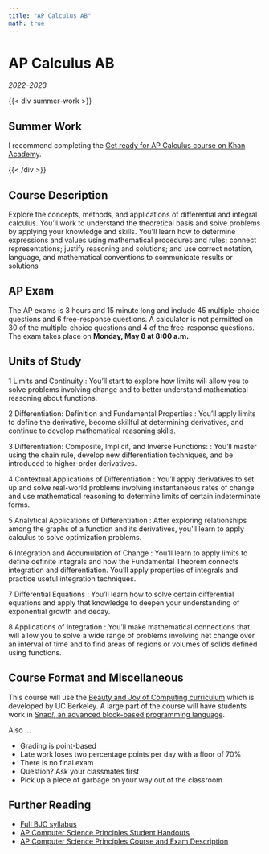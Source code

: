 ```yaml
---
title: "AP Calculus AB"
math: true
---
```


# AP Calculus AB
_2022–2023_

{{< div summer-work >}}

## Summer Work
I recommend completing the [Get ready for AP Calculus course on Khan Academy](https://www.khanacademy.org/math/get-ready-for-ap-calc).

{{< /div >}}

## Course Description
Explore the concepts, methods, and applications of differential and integral calculus. You’ll work to understand the theoretical basis and solve problems by applying your knowledge and skills. You'll learn how to determine expressions and values using mathematical procedures and rules; connect representations; justify reasoning and solutions; and use correct notation, language, and mathematical conventions to communicate results or solutions

## AP Exam
The AP exams is 3 hours and 15 minute long and include 45 multiple-choice questions and 6 free-response questions. A calculator is not permitted on 30 of the multiple-choice questions and 4 of the free-response questions. The exam takes place on **Monday, May 8 at 8:00 a.m.**

## Units of Study
1 Limits and Continuity
: You’ll start to explore how limits will allow you to solve problems involving change and to better understand mathematical reasoning about functions.

2 Differentiation: Definition and Fundamental Properties
: You’ll apply limits to define the derivative, become skillful at determining derivatives, and continue to develop mathematical reasoning skills.

3 Differentiation: Composite, Implicit, and Inverse Functions:
: You’ll master using the chain rule, develop new differentiation techniques, and be introduced to higher-order derivatives.

4 Contextual Applications of Differentiation
: You’ll apply derivatives to set up and solve real-world problems involving instantaneous rates of change and use mathematical reasoning to determine limits of certain indeterminate forms.

5 Analytical Applications of Differentiation
: After exploring relationships among the graphs of a function and its derivatives, you'll learn to apply calculus to solve optimization problems.

6 Integration and Accumulation of Change
: You’ll learn to apply limits to define definite integrals and how the Fundamental Theorem connects integration and differentiation. You’ll apply properties of integrals and practice useful integration techniques.

7 Differential Equations
: You’ll learn how to solve certain differential equations and apply that knowledge to deepen your understanding of exponential growth and decay.

8 Applications of Integration
: You’ll make mathematical connections that will allow you to solve a wide range of problems involving net change over an interval of time and to find areas of regions or volumes of solids defined using functions.

## Course Format and Miscellaneous
This course will use the [Beauty and Joy of Computing curriculum](https://bjc.edc.org/) which is developed by UC Berkeley. A large part of the course will have students work in [Snap<em>!</em>, an advanced block-based programming language](https://snap.berkeley.edu/snap/snap.html).

Also ...

- Grading is point-based
- Late work loses two percentage points per day with a floor of 70%
- There is no final exam
- Question? Ask your classmates first
- Pick up a piece of garbage on your way out of the classroom

## Further Reading
- [Full BJC syllabus](https://bjc.edc.org/bjc-r/docs/BJC-Syllabus-2020.pdf)
- [AP Computer Science Principles Student Handouts](https://apcentral.collegeboard.org/pdf/ap-csp-student-task-directions.pdf)
- [AP Computer Science Principles Course and Exam Description](https://apcentral.collegeboard.org/pdf/ap-computer-science-principles-course-and-exam-description.pdf?course=ap-computer-science-principles)
